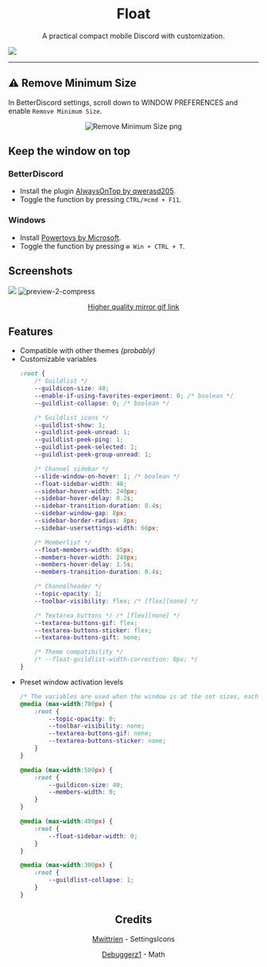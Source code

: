 <h1 align="center">Float</h1>
<p align="center">A practical compact mobile Discord with customization.</p>

![](https://maendisease.github.io/BetterDiscordStuff/Themes/Float/assets/preview.png)

---

## :warning: Remove Minimum Size

In BetterDiscord settings, scroll down to WINDOW PREFERENCES and enable `Remove Minimum Size`.
<p align="center">
  <img src="https://i.imgur.com/l292lJE.png" alt="Remove Minimum Size png"/>
</p>

## Keep the window on top

### BetterDiscord
- Install the plugin [AlwaysOnTop by qwerasd205](https://betterdiscord.app/plugin/AlwaysOnTop).
- Toggle the function by pressing `CTRL/⌘cmd + F11`.

### Windows
- Install [Powertoys by Microsoft](https://github.com/microsoft/PowerToys#microsoft-powertoys).
- Toggle the function by pressing `⊞ Win + CTRL + T`.


## Screenshots
![](https://maendisease.github.io/BetterDiscordStuff/Themes/Float/assets/preview-1.png)
![preview-2-compress](https://user-images.githubusercontent.com/90428263/179085842-06d19aba-b9c4-4af3-99ef-a0c636278bce.gif)
<p align="center"><a href="https://maendisease.github.io/BetterDiscordStuff/Themes/Float/assets/preview-2.gif">Higher quality mirror gif link</a></p>


## Features
* Compatible with other themes *(probably)*
* Customizable variables
  ```css
  :root {
      /* Guildlist */
      --guildicon-size: 48;
      --enable-if-using-favorites-experiment: 0; /* boolean */
      --guildlist-collapse: 0; /* boolean */

      /* Guildlist icons */
      --guildlist-show: 1;
      --guildlist-peek-unread: 1;
      --guildlist-peek-ping: 1;
      --guildlist-peek-selected: 1;
      --guildlist-peek-group-unread: 1;

      /* Channel sidebar */
      --slide-window-on-hover: 1; /* boolean */
      --float-sidebar-width: 48;
      --sidebar-hover-width: 240px;
      --sidebar-hover-delay: 0.2s;
      --sidebar-transition-duration: 0.4s;
      --sidebar-window-gap: 8px;
      --sidebar-border-radius: 8px;
      --sidebar-usersettings-width: 66px;

      /* Memberlist */
      --float-members-width: 65px;
      --members-hover-width: 240px;
      --members-hover-delay: 1.5s;
      --members-transition-duration: 0.4s;

      /* Channelheader */
      --topic-opacity: 1;
      --toolbar-visibility: flex; /* [flex][none] */

      /* Textarea buttons */ /* [flex][none] */
      --textarea-buttons-gif: flex;
      --textarea-buttons-sticker: flex;
      --textarea-buttons-gift: none;

      /* Theme compatibility */
      /* --float-guildlist-width-correction: 0px; */
  }
  ```
 * Preset window activation levels
    ```css
    /* The variables are used when the window is at the set sizes, each media query can be edited/deleted */
    @media (max-width:700px) {
        :root {
            --topic-opacity: 0;
            --toolbar-visibility: none;
            --textarea-buttons-gif: none;
            --textarea-buttons-sticker: none;
        }
    }

    @media (max-width:500px) {
        :root {
            --guildicon-size: 40;
            --members-width: 0;
        }
    }

    @media (max-width:400px) {
        :root {
            --float-sidebar-width: 0;
        }
    }

    @media (max-width:300px) {
        :root {
            --guildlist-collapse: 1;
        }
    }
    ```

<h2 align="center">Credits</h1>
<p align="center"><a href="https://github.com/mwittrien">Mwittrien</a> - SettingsIcons</p>
<p align="center"><a href="https://github.com/Debuggerz1">Debuggerz1</a> - Math</p>
